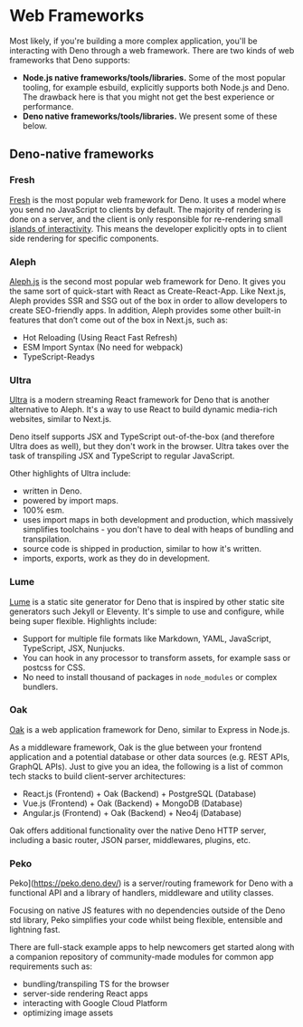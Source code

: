 # Web Frameworks

Most likely, if you're building a more complex application, you'll be
interacting with Deno through a web framework. There are two kinds of web
frameworks that Deno supports:

- **Node.js native frameworks/tools/libraries.** Some of the most popular
  tooling, for example esbuild, explicitly supports both Node.js and Deno. The
  drawback here is that you might not get the best experience or performance.
- **Deno native frameworks/tools/libraries.** We present some of these below.

## Deno-native frameworks

### Fresh

[Fresh](https://fresh.deno.dev/) is the most popular web framework for Deno. It
uses a model where you send no JavaScript to clients by default. The majority of
rendering is done on a server, and the client is only responsible for
re-rendering small
[islands of interactivity](https://jasonformat.com/islands-architecture/). This
means the developer explicitly opts in to client side rendering for specific
components.

### Aleph

[Aleph.js](https://alephjs.org/docs/get-started) is the second most popular web
framework for Deno. It gives you the same sort of quick-start with React as
Create-React-App. Like Next.js, Aleph provides SSR and SSG out of the box in
order to allow developers to create SEO-friendly apps. In addition, Aleph
provides some other built-in features that don’t come out of the box in Next.js,
such as:

- Hot Reloading (Using React Fast Refresh)
- ESM Import Syntax (No need for webpack)
- TypeScript-Readys

### Ultra

[Ultra](https://ultrajs.dev/) is a modern streaming React framework for Deno
that is another alternative to Aleph. It's a way to use React to build dynamic
media-rich websites, similar to Next.js.

Deno itself supports JSX and TypeScript out-of-the-box (and therefore Ultra does
as well), but they don't work in the browser. Ultra takes over the task of
transpiling JSX and TypeScript to regular JavaScript.

Other highlights of Ultra include:

- written in Deno.
- powered by import maps.
- 100% esm.
- uses import maps in both development and production, which massively
  simplifies toolchains - you don't have to deal with heaps of bundling and
  transpilation.
- source code is shipped in production, similar to how it's written.
- imports, exports, work as they do in development.

### Lume

[Lume](https://lume.land/) is a static site generator for Deno that is inspired
by other static site generators such Jekyll or Eleventy. It's simple to use and
configure, while being super flexible. Highlights include:

- Support for multiple file formats like Markdown, YAML, JavaScript, TypeScript,
  JSX, Nunjucks.
- You can hook in any processor to transform assets, for example sass or postcss
  for CSS.
- No need to install thousand of packages in `node_modules` or complex bundlers.

### Oak

[Oak](https://deno.land/x/oak) is a web application framework for Deno, similar
to Express in Node.js.

As a middleware framework, Oak is the glue between your frontend application and
a potential database or other data sources (e.g. REST APIs, GraphQL APIs). Just
to give you an idea, the following is a list of common tech stacks to build
client-server architectures:

- React.js (Frontend) + Oak (Backend) + PostgreSQL (Database)
- Vue.js (Frontend) + Oak (Backend) + MongoDB (Database)
- Angular.js (Frontend) + Oak (Backend) + Neo4j (Database)

Oak offers additional functionality over the native Deno HTTP server, including
a basic router, JSON parser, middlewares, plugins, etc.

### Peko

Peko](https://peko.deno.dev/) is a server/routing framework for Deno with a
functional API and a library of handlers, middleware and utility classes.

Focusing on native JS features with no dependencies outside of the Deno std
library, Peko simplifies your code whilst being flexible, entensible and
lightning fast.

There are full-stack example apps to help newcomers get started along with a
companion repository of community-made modules for common app requirements such
as:

- bundling/transpiling TS for the browser
- server-side rendering React apps
- interacting with Google Cloud Platform
- optimizing image assets
